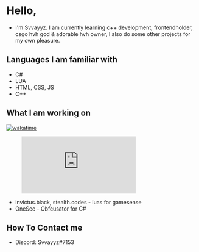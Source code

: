 # Hello,
- I'm Svvayyz. I am currently learning c++ development, frontendholder, csgo hvh god & adorable hvh owner, I also do some other projects for my own pleasure. 
## Languages I am familiar with
- C#
- LUA
- HTML, CSS, JS
- C++
## What I am working on
[![wakatime](https://wakatime.com/badge/user/018b24ba-b1d0-4d9c-b5a5-eed82d06ee18/project/018b24bb-7aac-4c12-8977-870232185c63.svg)](https://wakatime.com/badge/user/018b24ba-b1d0-4d9c-b5a5-eed82d06ee18/project/018b24bb-7aac-4c12-8977-870232185c63)

<figure><embed src="https://wakatime.com/share/@018b24ba-b1d0-4d9c-b5a5-eed82d06ee18/0882fd35-9a79-43a9-94ee-66d5766b0e52.svg"></embed></figure>

- invictus.black, stealth.codes - luas for gamesense
- OneSec - Obfcusator for C#
## How To Contact me
- Discord: Svvayyz#7153

